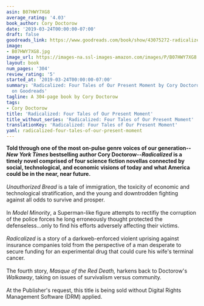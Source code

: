 ```yaml
---
asin: B07HWY7XG8
average_rating: '4.03'
book_author: Cory Doctorow
date: '2019-03-24T00:00:00-07:00'
draft: false
goodreads_link: https://www.goodreads.com/book/show/43075272-radicalized
image:
- B07HWY7XG8.jpg
image_url: https://images-na.ssl-images-amazon.com/images/P/B07HWY7XG8.01._SCLZZZZZZZ.jpg
layout: book
num_pages: '304'
review_rating: '5'
started_at: '2019-03-24T00:00:00-07:00'
summary: 'Radicalized: Four Tales of Our Present Moment by Cory Doctorow - rated 4.03/5
  on Goodreads'
tagline: A 304-page book by Cory Doctorow
tags:
- Cory Doctorow
title: 'Radicalized: Four Tales of Our Present Moment'
title_without_series: 'Radicalized: Four Tales of Our Present Moment'
translationKey: 'Radicalized: Four Tales of Our Present Moment'
yaml: radicalized-four-tales-of-our-present-moment
---
```


<b>Told through one of the most on-pulse genre voices of our generation--<i>New York Times </i>bestselling author Cory Doctorow--<i>Radicalized </i>is a timely novel comprised of four science fiction novellas connected by social, technological, and economic visions of today and what America could be in the near, near future. </b><br /><i></i><br /><i>Unauthorized Bread</i> is a tale of immigration, the toxicity of economic and technological stratification, and the young and downtrodden fighting against all odds to survive and prosper.<br /><br />In <i>Model Minority</i>, a Superman-like figure attempts to rectifiy the corruption of the police forces he long erroneously thought protected the defenseless...only to find his efforts adversely affecting their victims.<br /><br /><i>Radicalized</i> is a story of a darkweb-enforced violent uprising against insurance companies told from the perspective of a man desperate to secure funding for an experimental drug that could cure his wife's terminal cancer.<br /><br />The fourth story, <i>Masque of the Red Death,</i> harkens back to Doctorow's <i>Walkaway</i>, taking on issues of survivalism versus community.<br /><br />At the Publisher's request, this title is being sold without Digital Rights Management Software (DRM) applied.